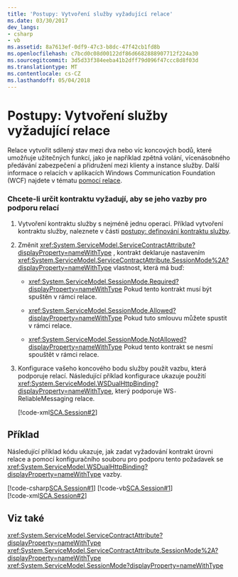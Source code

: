 ```yaml
---
title: 'Postupy: Vytvoření služby vyžadující relace'
ms.date: 03/30/2017
dev_langs:
- csharp
- vb
ms.assetid: 8a7613ef-0df9-47c3-b8dc-47f42cb1fd8b
ms.openlocfilehash: c7bcd0c08d00122df86d6682888907712f224a30
ms.sourcegitcommit: 3d5d33f384eeba41b2dff79d096f47ccc8d8f03d
ms.translationtype: MT
ms.contentlocale: cs-CZ
ms.lasthandoff: 05/04/2018
---
```

# <a name="how-to-create-a-service-that-requires-sessions"></a>Postupy: Vytvoření služby vyžadující relace
Relace vytvořit sdílený stav mezi dva nebo víc koncových bodů, které umožňuje užitečných funkcí, jako je například zpětná volání, vícenásobného předávání zabezpečení a přidružení mezi klienty a instance služby. Další informace o relacích v aplikacích Windows Communication Foundation (WCF) najdete v tématu [pomocí relace](../../../../docs/framework/wcf/using-sessions.md).  
  
### <a name="to-specify-that-a-contract-require-its-binding-to-support-sessions"></a>Chcete-li určit kontraktu vyžadují, aby se jeho vazby pro podporu relací  
  
1.  Vytvoření kontraktu služby s nejméně jednu operaci. Příklad vytvoření kontraktu služby, naleznete v části [postupy: definování kontraktu služby](../../../../docs/framework/wcf/how-to-define-a-wcf-service-contract.md).  
  
2.  Změnit <xref:System.ServiceModel.ServiceContractAttribute?displayProperty=nameWithType> , kontrakt deklaruje nastavením <xref:System.ServiceModel.ServiceContractAttribute.SessionMode%2A?displayProperty=nameWithType> vlastnost, která má buď:  
  
    -   <xref:System.ServiceModel.SessionMode.Required?displayProperty=nameWithType> Pokud tento kontrakt musí být spuštěn v rámci relace.  
  
    -   <xref:System.ServiceModel.SessionMode.Allowed?displayProperty=nameWithType> Pokud tuto smlouvu můžete spustit v rámci relace.  
  
    -   <xref:System.ServiceModel.SessionMode.NotAllowed?displayProperty=nameWithType> Pokud tento kontrakt se nesmí spouštět v rámci relace.  
  
3.  Konfigurace vašeho koncového bodu služby použít vazbu, která podporuje relací. Následující příklad konfigurace ukazuje použití <xref:System.ServiceModel.WSDualHttpBinding?displayProperty=nameWithType>, který podporuje WS`-`ReliableMessaging relace.  
  
     [!code-xml[SCA.Session#2](../../../../samples/snippets/csharp/VS_Snippets_CFX/sca.session/cs/hostapplication.exe.config#2)]   
  
## <a name="example"></a>Příklad  
 Následující příklad kódu ukazuje, jak zadat vyžadování kontrakt úrovni relace a pomocí konfiguračního souboru pro podporu tento požadavek se <xref:System.ServiceModel.WSDualHttpBinding?displayProperty=nameWithType> vazby.  
  
 [!code-csharp[SCA.Session#1](../../../../samples/snippets/csharp/VS_Snippets_CFX/sca.session/cs/services.cs#1)] 
 [!code-vb[SCA.Session#1](../../../../samples/snippets/visualbasic/VS_Snippets_CFX/sca.session/vb/services.vb#1)]      
 [!code-xml[SCA.Session#2](../../../../samples/snippets/csharp/VS_Snippets_CFX/sca.session/cs/hostapplication.exe.config#2)]     
  
## <a name="see-also"></a>Viz také  
 <xref:System.ServiceModel.ServiceContractAttribute?displayProperty=nameWithType>  
 <xref:System.ServiceModel.ServiceContractAttribute.SessionMode%2A?displayProperty=nameWithType>  
 <xref:System.ServiceModel.SessionMode?displayProperty=nameWithType>
